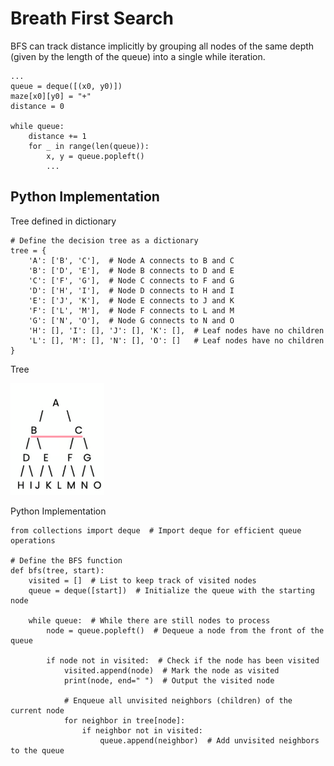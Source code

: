 # Breath First Search

BFS can track distance implicitly by grouping all nodes of the same depth (given by the length of the queue) into a single while iteration.

```
...
queue = deque([(x0, y0)])
maze[x0][y0] = "+"
distance = 0

while queue:
    distance += 1
    for _ in range(len(queue)):
        x, y = queue.popleft()
        ...
```

## Python Implementation

Tree defined in dictionary

```
# Define the decision tree as a dictionary
tree = {
    'A': ['B', 'C'],  # Node A connects to B and C
    'B': ['D', 'E'],  # Node B connects to D and E
    'C': ['F', 'G'],  # Node C connects to F and G
    'D': ['H', 'I'],  # Node D connects to H and I
    'E': ['J', 'K'],  # Node E connects to J and K
    'F': ['L', 'M'],  # Node F connects to L and M
    'G': ['N', 'O'],  # Node G connects to N and O
    'H': [], 'I': [], 'J': [], 'K': [],  # Leaf nodes have no children
    'L': [], 'M': [], 'N': [], 'O': []   # Leaf nodes have no children
}
```

Tree

<img src="images/tree-dictionary.png" alt="tree-representation" width="150"/>

Python Implementation

```
from collections import deque  # Import deque for efficient queue operations

# Define the BFS function
def bfs(tree, start):
    visited = []  # List to keep track of visited nodes
    queue = deque([start])  # Initialize the queue with the starting node

    while queue:  # While there are still nodes to process
        node = queue.popleft()  # Dequeue a node from the front of the queue

        if node not in visited:  # Check if the node has been visited
            visited.append(node)  # Mark the node as visited
            print(node, end=" ")  # Output the visited node

            # Enqueue all unvisited neighbors (children) of the current node
            for neighbor in tree[node]:
                if neighbor not in visited:
                    queue.append(neighbor)  # Add unvisited neighbors to the queue
```

